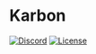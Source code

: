 # Karbon
[![Discord](https://img.shields.io/discord/842462585639141396?color=7289DA&label=Discord)](https://discord.gg/sxWKUf2VHT)
[![License](https://img.shields.io/github/license/karbonpowered/karbonpowered)](LICENSE)
